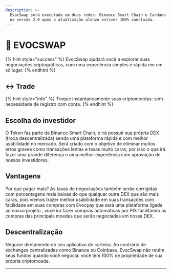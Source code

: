 ```yaml
---
description: >-
  EvocSwap será executada em duas redes: Binance Smart Chain e Cardano NetWork ,
  na versão 2.0 após a atualização alonzo estiver 100% concluida.
---
```


# 🔄 EVOCSWAP

{% hint style="success" %}
EvocSwap ajudará você a explorar suas negociações criptográficas, com uma experiência simples e rápida em um só lugar.
{% endhint %}

## ↔️ Trade

{% hint style="info" %}
Troque instantaneamente suas criptomoedas: sem necessidade de registro com conta.
{% endhint %}

## Escolha do investidor&#x20;

O Token faz parte da Binance Smart Chain, e irá possuir sua própria DEX (troca descentralizada) sendo uma plataforma rápida e com melhor usabilidade no mercado. Será criado com o objetivo de eliminar muitos erros graves como transações lentas e taxas muito caras, por isso o que irá  fazer uma grande diferença e uma melhor experiência com aprovação de nossos investidores.

## Vantagens

Por que pagar mais? As taxas de negociações também serão corrigidas com porcentagens mais baixas do que qualquer outra DEX que são mais caras, pois viemos trazer melhor usabilidade em suas transações com facilidade em suas compras com Evocpay que será uma plataforma ligada ao nosso projeto , você ira fazer compras automáticas por PIX facilitando as compras das principais moedas que serão negociadas em nossa DEX.

## Descentralização&#x20;

Negocie diretamente do seu aplicativo de carteira. Ao contrário de exchanges centralizadas como Binance ou Coinbase. EvocSwap não retém seus fundos quando você negocia: você tem 100% de propriedade de sua própria criptomoeda.&#x20;

****
